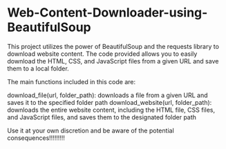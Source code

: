 # Web-Content-Downloader-using-BeautifulSoup
This project utilizes the power of BeautifulSoup and the requests library to download website content. The code provided allows you to easily download the HTML, CSS, and JavaScript files from a given URL and save them to a local folder.

The main functions included in this code are:

download_file(url, folder_path): downloads a file from a given URL and saves it to the specified folder path
download_website(url, folder_path): downloads the entire website content, including the HTML file, CSS files, and JavaScript files, and saves them to the designated folder path


Use it at your own discretion and be aware of the potential consequences!!!!!!!!!
